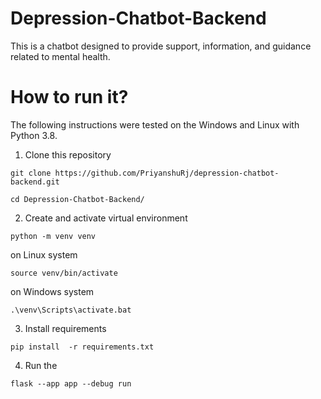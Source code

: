 # Depression-Chatbot-Backend
This is a chatbot  designed to provide support, information, and guidance related to mental health.

# How to run it?

The following instructions were tested on the Windows and Linux with Python 3.8.

1. Clone this repository

```
git clone https://github.com/PriyanshuRj/depression-chatbot-backend.git
```
```
cd Depression-Chatbot-Backend/
```

2. Create and activate virtual environment 

```
python -m venv venv
```
on Linux system
```
source venv/bin/activate
```
on Windows system
```
.\venv\Scripts\activate.bat
```
3. Install requirements

```
pip install  -r requirements.txt
```

4. Run the 
```
flask --app app --debug run

```

